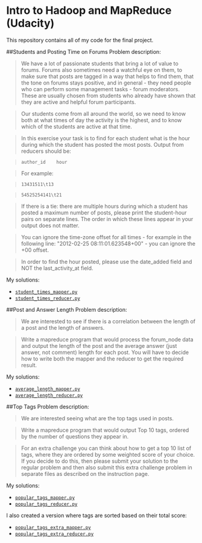 # Intro to Hadoop and MapReduce (Udacity)

This repository contains all of my code for the final project.

##Students and Posting Time on Forums
Problem description:
>We have a lot of passionate students that bring a lot of value to forums. Forums also sometimes need a watchful eye on them, to make sure that posts are tagged in a way that helps to find them, that the tone on forums stays positive, and in general - they need people who can perform some management tasks - forum moderators. These are usually chosen from students who already have shown that they are active and helpful forum participants.

>Our students come from all around the world, so we need to know both at what times of day the activity is the highest, and to know which of the students are active at that time.

>In this exercise your task is to find for each student what is the hour during which the student has posted the most posts. Output from reducers should be:

>`author_id    hour`

>For example:

>`13431511\t13`

>`54525254141\t21`

>If there is a tie: there are multiple hours during which a student has posted a maximum number of posts, please print the student-hour pairs on separate lines. The order in which these lines appear in your output does not matter.

>You can ignore the time-zone offset for all times - for example in the following line: "2012-02-25 08:11:01.623548+00" - you can ignore the +00 offset.

>In order to find the hour posted, please use the date_added field and NOT the last_activity_at field.

My solutions:
* [`student_times_mapper.py`](student_times_mapper.py)
* [`student_times_reducer.py`](student_times_reducer.py)

##Post and Answer Length
Problem description:
>We are interested to see if there is a correlation between the length of a post and the length of answers.

>Write a mapreduce program that would process the forum_node data and output the length of the post and the average answer (just answer, not comment) length for each post. You will have to decide how to write both the mapper and the reducer to get the required result.

My solutions:
* [`average_length_mapper.py`](average_length_mapper.py)
* [`average_length_reducer.py`](average_length_reducer.py)

##Top Tags
Problem description:
>We are interested seeing what are the top tags used in posts.

>Write a mapreduce program that would output Top 10 tags, ordered by the number of questions they appear in.

>For an extra challenge you can think about how to get a top 10 list of tags, where they are ordered by some weighted score of your choice. If you decide to do this, then please submit your solution to the regular problem and then also submit this extra challenge problem in separate files as described on the instruction page.

My solutions:
* [`popular_tags_mapper.py`](popular_tags_mapper.py)
* [`popular_tags_reducer.py`](popular_tags_reducer.py)

I also created a version where tags are sorted based on their total score:
* [`popular_tags_extra_mapper.py`](popular_tags_extra_mapper.py)
* [`popular_tags_extra_reducer.py`](popular_tags_extra_reducer.py)
